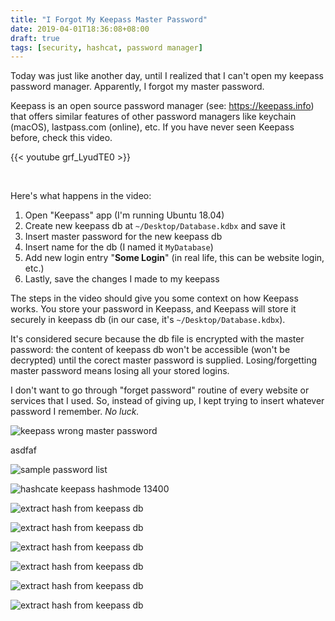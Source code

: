 ```yaml
---
title: "I Forgot My Keepass Master Password"
date: 2019-04-01T18:36:08+08:00
draft: true
tags: [security, hashcat, password manager]
---
```


Today was just like another day, until I realized that I can't open my keepass password manager. Apparently, I forgot my master password.

<!--more-->

Keepass is an open source password manager (see: https://keepass.info) that offers similar features of other password managers like keychain (macOS), lastpass.com (online), etc. If you have never seen Keepass before, check this video.

{{< youtube grf_LyudTE0 >}}

</br>

Here's what happens in the video:

1. Open "Keepass" app (I'm running Ubuntu 18.04)
2. Create new keepass db at `~/Desktop/Database.kdbx` and save it
3. Insert master password for the new keepass db
4. Insert name for the db (I named it `MyDatabase`)
5. Add new login entry "**Some Login**" (in real life, this can be website login, etc.)
6. Lastly, save the changes I made to my keepass

The steps in the video should give you some context on how Keepass works. You store your password in Keepass, and Keepass will store it securely in keepass db (in our case, it's `~/Desktop/Database.kdbx`).

It's considered secure because the db file is encrypted with the master password: the content of keepass db won't be accessible (won't be decrypted) until the corect master password is supplied. Losing/forgetting master password means losing all your stored logins.

I don't want to go through "forget password" routine of every website or services that I used. So, instead of giving up, I kept trying to insert whatever password I remember. _No luck._

![keepass wrong master password](/images/keepass-wrong-password.gif)

asdfaf

![sample password list](/images/keepass-password-list-hashcat.png)



![hashcate keepass hashmode 13400](/images/hashcat-hashmode-keepass-13400.png)


![extract hash from keepass db](/images/extract-hash-from-keepass-db.png)



![extract hash from keepass db](/images/hashcat-error-need-force.png)

![extract hash from keepass db](/images/hashcat-completed.png)

![extract hash from keepass db](/images/hashcat-subsequent-run.png)

![extract hash from keepass db](/images/hashcat-password-from-potfile.png)


![extract hash from keepass db](/images/hashcat-potfile-content.png)
